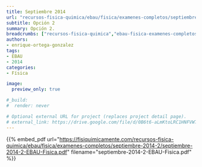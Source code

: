 ```yaml
---
title: Septiembre 2014
url: "recursos-fisica-quimica/ebau/fisica/examenes-completos/septiembre-2014-2"
subtitle: Opción 2
summary: Opción 2.
breadcrumbs: ["recursos-fisica-quimica","ebau-fisica-examenes-completos"]
authors:
- enrique-ortega-gonzalez
tags:
- EBAU
- 2014
categories:
- Física

image:
  preview_only: true

#_build:
#  render: never

# Optional external URL for project (replaces project detail page).
# external_link: https://drive.google.com/file/d/0B6t6-aLmKtoLRC1HNFVWTE1jX00/view
---
```


{{% embed_pdf url="https://fisiquimicamente.com/recursos-fisica-quimica/ebau/fisica/examenes-completos/septiembre-2014-2/septiembre-2014-2-EBAU-Fisica.pdf" filename="septiembre-2014-2-EBAU-Fisica.pdf" %}}